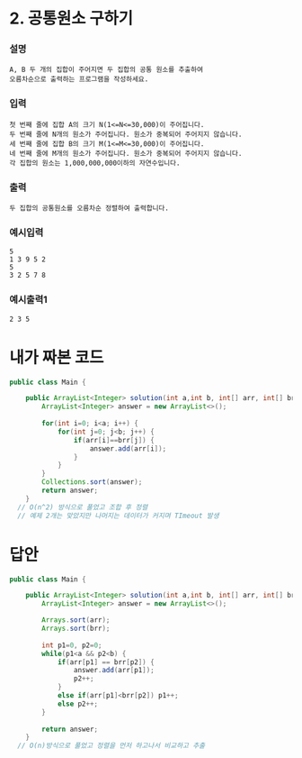 # 2. 공통원소 구하기

### 설명
    A, B 두 개의 집합이 주어지면 두 집합의 공통 원소를 추출하여 
    오름차순으로 출력하는 프로그램을 작성하세요.

### 입력
    첫 번째 줄에 집합 A의 크기 N(1<=N<=30,000)이 주어집니다.
    두 번째 줄에 N개의 원소가 주어집니다. 원소가 중복되어 주어지지 않습니다.
    세 번째 줄에 집합 B의 크기 M(1<=M<=30,000)이 주어집니다.
    네 번째 줄에 M개의 원소가 주어집니다. 원소가 중복되어 주어지지 않습니다.
    각 집합의 원소는 1,000,000,000이하의 자연수입니다.


### 출력
    두 집합의 공통원소를 오름차순 정렬하여 출력합니다.

### 예시입력
```
5
1 3 9 5 2
5
3 2 5 7 8
```
### 예시출력1
```
2 3 5
```

# 내가 짜본 코드
```java
public class Main {

	public ArrayList<Integer> solution(int a,int b, int[] arr, int[] brr) {
		ArrayList<Integer> answer = new ArrayList<>();
		
		for(int i=0; i<a; i++) {
			for(int j=0; j<b; j++) {
				if(arr[i]==brr[j]) {
					answer.add(arr[i]);
				}
			}
		}
		Collections.sort(answer);
		return answer;
	}
  // O(n^2) 방식으로 풀었고 조합 후 정렬
  // 예제 2개는 맞았지만 나머지는 데이터가 커지며 TImeout 발생

```

# 답안
```java
public class Main {

	public ArrayList<Integer> solution(int a,int b, int[] arr, int[] brr) {
		ArrayList<Integer> answer = new ArrayList<>();

		Arrays.sort(arr);
		Arrays.sort(brr);
		
		int p1=0, p2=0;
		while(p1<a && p2<b) {
			if(arr[p1] == brr[p2]) {
				answer.add(arr[p1]);
				p2++;
			}
			else if(arr[p1]<brr[p2]) p1++;
			else p2++;
		}
		
		return answer;
	}
  // O(n)방식으로 풀었고 정렬을 먼저 하고나서 비교하고 추출
  
  ```
